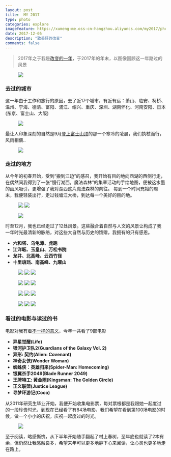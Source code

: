 ```yaml
---
layout: post
title:  MY 2017
type: photo
categories: explore
imagefeature: https://xumeng-me.oss-cn-hangzhou.aliyuncs.com/my2017/photos/0521-%E8%99%8E%E8%B7%91.jpg?x-oss-process=image/resize,p_15
date: 2017-12-05
description: "致美好的改变"
comments: false
---
```


> 2017年之于我是[改变的一年](https://xumeng.me/relax/activated-life-routine)，于2017年的年末，以图像回顾这一年路过的风景

<figure>
	<a href="https://xumeng-me.oss-cn-hangzhou.aliyuncs.com/my2017/photos/%E6%85%A2%E8%A1%8C%E6%B9%96%E8%A5%BF%28%E4%BE%A7%29.jpg?x-oss-process=image/resize,p_20"><img src="https://xumeng-me.oss-cn-hangzhou.aliyuncs.com/my2017/photos/%E6%85%A2%E8%A1%8C%E6%B9%96%E8%A5%BF%28%E4%BE%A7%29.jpg?x-oss-process=image/resize,p_20"></a>
</figure>


### 去过的城市

这一年由于工作和旅行的原因，去了近17个城市，有近有远：萧山、临安、柯桥、温州、宁海、德清、富阳、浦江、绍兴、重庆、深圳、湖南怀化、河南安阳、日本(东京、富士山、大阪)

<figure>
	<a href="https://xumeng-me.oss-cn-hangzhou.aliyuncs.com/my2017/photos/%E4%BB%8A%E5%B9%B4%E5%8E%BB%E7%9A%84%E5%9F%8E%E5%B8%82.png?x-oss-process=image/resize,p_100"><img src="https://xumeng-me.oss-cn-hangzhou.aliyuncs.com/my2017/photos/%E4%BB%8A%E5%B9%B4%E5%8E%BB%E7%9A%84%E5%9F%8E%E5%B8%82.png?x-oss-process=image/resize,p_50"></a>
</figure>

最让人印象深刻的自然是9月[登上富士山顶](https://xumeng.me/explore/japan)的那一个寒冷的凌晨，我们执杖而行，风雨相偎..

<figure>
	<a href="https://xumeng.me/explore/japan"><img src="https://xumeng-me.oss-cn-hangzhou.aliyuncs.com/my2017/photos/%E5%AF%8C%E5%A3%AB%E5%B1%B1%E7%85%A7%E7%89%87%E8%B7%AF%E5%BE%84.png?x-oss-process=image/resize,p_80"></a>
</figure>


### 走过的地方

从今年的初春开始，受到“搬到江边”的感召，我开始有目的地向西湖的西侧行走，在偶然间我得到了一张“慢行湖西，魔法森林”的集章活动的手绘地图，便被这水墨的画风吸引，更增强了我对湖西这片魔法森林的向往。
每到一个时间充裕的周末，我便轻装出行，走过钱塘江大桥，到达每一个美好的目的地。

<figure class="half">
	<a href="https://xumeng-me.oss-cn-hangzhou.aliyuncs.com/my2017/photos/%E6%85%A2%E8%A1%8C%E6%B9%96%E8%A5%BF%28%E6%AD%A3%29.jpg?x-oss-process=image/resize,p_100"><img src="https://xumeng-me.oss-cn-hangzhou.aliyuncs.com/my2017/photos/%E6%85%A2%E8%A1%8C%E6%B9%96%E8%A5%BF%28%E6%AD%A3%29.jpg?x-oss-process=image/resize,p_50"></a>
    <a href="https://xumeng-me.oss-cn-hangzhou.aliyuncs.com/my2017/photos/%E6%85%A2%E8%A1%8C%E6%B9%96%E8%A5%BF%28%E5%8F%8D%29.jpg?x-oss-process=image/resize,p_100"><img src="https://xumeng-me.oss-cn-hangzhou.aliyuncs.com/my2017/photos/%E6%85%A2%E8%A1%8C%E6%B9%96%E8%A5%BF%28%E5%8F%8D%29.jpg?x-oss-process=image/resize,p_50"></a>
</figure>

<figure>
	<a href="https://xumeng-me.oss-cn-hangzhou.aliyuncs.com/my2017/photos/%E6%AD%A5%E8%A1%8C%E4%BD%8D%E7%BD%AE%E5%9B%BE.png?x-oss-process=image/resize,p_100"><img src="https://xumeng-me.oss-cn-hangzhou.aliyuncs.com/my2017/photos/%E6%AD%A5%E8%A1%8C%E4%BD%8D%E7%BD%AE%E5%9B%BE.png?x-oss-process=image/resize,p_80"></a>
</figure>

时至12月，我也已经走过了12处风景。这些融合着自然与人文的风景让构成了我一年时光最清新的脉络，对这些大自然与历史的馈赠，我拥有的只有感恩。

- **六和塔、乌龟潭、虎跑**
- **江洋畈、玉皇山、万松书院**
- **龙井、北高峰、云西竹径**
- **十里琅珰、南高峰、九曜山**    

 
<figure class="third">
	<a href="https://xumeng-me.oss-cn-hangzhou.aliyuncs.com/my2017/photos/0402-%E4%B9%8C%E9%BE%9F%E6%BD%AD.jpg"><img src="https://xumeng-me.oss-cn-hangzhou.aliyuncs.com/my2017/photos/0402-%E4%B9%8C%E9%BE%9F%E6%BD%AD.jpg?x-oss-process=image/resize,p_30"></a>
	<a href="https://xumeng-me.oss-cn-hangzhou.aliyuncs.com/my2017/photos/0408-%E6%B1%9F%E6%B4%8B%E7%95%88.jpg"><img src="https://xumeng-me.oss-cn-hangzhou.aliyuncs.com/my2017/photos/0408-%E6%B1%9F%E6%B4%8B%E7%95%88.jpg?x-oss-process=image/resize,p_30"></a>
	<a href="https://xumeng-me.oss-cn-hangzhou.aliyuncs.com/my2017/photos/0415-%E7%8E%89%E7%9A%87%E5%B1%B1.jpg"><img src="https://xumeng-me.oss-cn-hangzhou.aliyuncs.com/my2017/photos/0415-%E7%8E%89%E7%9A%87%E5%B1%B1.jpg?x-oss-process=image/resize,p_30"></a>
</figure>

<figure class="third">
	<a href="https://xumeng-me.oss-cn-hangzhou.aliyuncs.com/my2017/photos/0429-%E4%B8%87%E6%9D%BE%E4%B9%A6%E9%99%A2.jpg"><img src="https://xumeng-me.oss-cn-hangzhou.aliyuncs.com/my2017/photos/0429-%E4%B8%87%E6%9D%BE%E4%B9%A6%E9%99%A2.jpg?x-oss-process=image/resize,p_30"></a>
	<a href="https://xumeng-me.oss-cn-hangzhou.aliyuncs.com/my2017/photos/0506-%E9%BE%99%E4%BA%95.jpg"><img src="https://xumeng-me.oss-cn-hangzhou.aliyuncs.com/my2017/photos/0506-%E9%BE%99%E4%BA%95.jpg?x-oss-process=image/resize,p_30"></a>
	<a href="https://xumeng-me.oss-cn-hangzhou.aliyuncs.com/my2017/photos/0521-%E8%99%8E%E8%B7%91.jpg"><img src="https://xumeng-me.oss-cn-hangzhou.aliyuncs.com/my2017/photos/0521-%E8%99%8E%E8%B7%91.jpg?x-oss-process=image/resize,p_30"></a>
</figure>

<figure class="third">
	<a href="https://xumeng-me.oss-cn-hangzhou.aliyuncs.com/my2017/photos/0715-%E5%8C%97%E9%AB%98%E5%B3%B001.jpg"><img src="https://xumeng-me.oss-cn-hangzhou.aliyuncs.com/my2017/photos/0715-%E5%8C%97%E9%AB%98%E5%B3%B001.jpg?x-oss-process=image/resize,p_30"></a>
	<a href="https://xumeng-me.oss-cn-hangzhou.aliyuncs.com/my2017/photos/0715-%E5%8C%97%E9%AB%98%E5%B3%B003.jpg"><img src="https://xumeng-me.oss-cn-hangzhou.aliyuncs.com/my2017/photos/0715-%E5%8C%97%E9%AB%98%E5%B3%B003.jpg?x-oss-process=image/resize,p_30"></a>
	<a href="https://xumeng-me.oss-cn-hangzhou.aliyuncs.com/my2017/photos/1002-%E4%BA%91%E6%A0%96%E7%AB%B9%E5%BE%84.jpg"><img src="https://xumeng-me.oss-cn-hangzhou.aliyuncs.com/my2017/photos/1002-%E4%BA%91%E6%A0%96%E7%AB%B9%E5%BE%84.jpg?x-oss-process=image/resize,p_30"></a>
</figure>

<figure class="third">
	<a href="https://xumeng-me.oss-cn-hangzhou.aliyuncs.com/my2017/photos/1022-%E5%8D%81%E9%87%8C%E7%90%85%E7%8F%B0.jpg"><img src="https://xumeng-me.oss-cn-hangzhou.aliyuncs.com/my2017/photos/1022-%E5%8D%81%E9%87%8C%E7%90%85%E7%8F%B0.jpg?x-oss-process=image/resize,p_30"></a>
	<a href="https://xumeng-me.oss-cn-hangzhou.aliyuncs.com/my2017/photos/1126-%E5%8D%97%E9%AB%98%E5%B3%B0.jpg"><img src="https://xumeng-me.oss-cn-hangzhou.aliyuncs.com/my2017/photos/1126-%E5%8D%97%E9%AB%98%E5%B3%B0.jpg?x-oss-process=image/resize,p_30"></a>
	<a href="https://xumeng-me.oss-cn-hangzhou.aliyuncs.com/my2017/photos/1203-%E4%B9%9D%E6%9B%9C%E5%B1%B1.jpg"><img src="https://xumeng-me.oss-cn-hangzhou.aliyuncs.com/my2017/photos/1203-%E4%B9%9D%E6%9B%9C%E5%B1%B1.jpg?x-oss-process=image/resize,p_30"></a>
</figure>


### 看过的电影与读过的书

电影对我有着[不一样的意义](https://xumeng.me/relax/movie-to-me)，今年一共看了9部电影
- **异星觉醒(Life)**
- **银河护卫队2(Guardians of the Galaxy Vol. 2)**
- **异形: 契约(Alien: Covenant)**
- **神奇女侠(Wonder Woman)**
- **蜘蛛侠：英雄归来(Spider-Man: Homecoming)**
- **银翼杀手2049(Blade Runner 2049)**
- **王牌特工: 黄金圈(Kingsman: The Golden Circle)**
- **正义联盟(Justice League)**
- **寻梦环游记(Coco)**


从2011年研究生毕业开始，我便开始收集电影票，每对票根都是我跟她一起度过的一段珍贵时光，到现在已经看了有84场电影，我们希望在看到第100场电影的时候，做一个小小的庆祝，庆祝一起度过的时光。

<figure>
	<a href="https://xumeng.me/relax/movie-to-me"><img src="https://xumeng-me.oss-cn-hangzhou.aliyuncs.com/my2017/photos/movie-to-me.jpg?x-oss-process=image/resize,p_40"></a>
</figure>

至于阅读，略感惭愧，从下半年开始随手翻起了村上春树，至年底也就读了2本有余，但仍然让我感触良多，希望来年可以更多地静下心来阅读，让心灵也更多地走在路上。